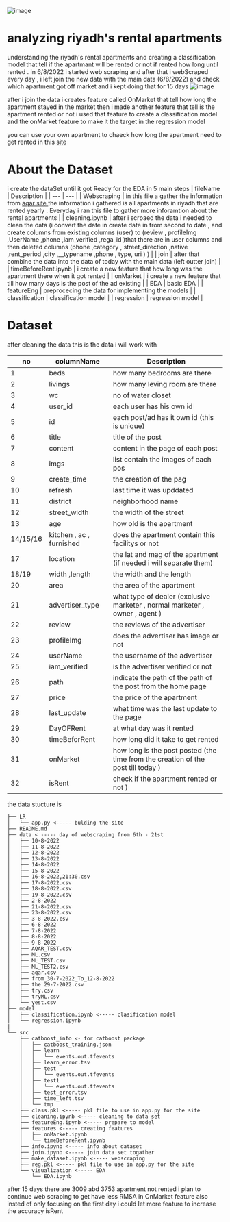 ![image](https://user-images.githubusercontent.com/74616700/186343105-5ef0ebd2-cc01-4567-8352-d216981c8165.png)

# analyzing riyadh's rental apartments

understanding the riyadh's rental apartments and creating a classification model that tell if the apartmant will be rented or not if rented how long until rented .
in 6/8/2022 i started web scraping and after that i webScraped every day , i left join the new data with the main data (6/8/2022) and check which apartment got off market and i kept doing that for 15 days 
![image](https://user-images.githubusercontent.com/74616700/185017719-af131382-16ee-45dd-a499-d50b1b305ef8.png)

after i join the data i creates feature called OnMarket that tell how long the apartment stayed in the market then i made another feature that tell is the apartment rented or not i used that feature to create a classification model and the onMarket feature to make it the target in the regression model 

you can use your own apartment to chaeck how long the apartment need to get rented in this [site](https://abdulmalik-rebdi-riyadh-rental-apartments-lrapp-n8sh72.streamlitapp.com/)


# About the Dataset

i create the dataSet until it got Ready for the EDA in 5 main steps 
| fileName | Description |
| --- | --- |
| Webscraping | in this file a gather the information from  [aqar site ](sa.aqar.fm) the information i gathered is all apartments in riyadh that are rented yearly . Everyday i ran this file to gather more inforamtion about the rental apartments  |
| cleaning.ipynb | after i scrpaed the data i needed to clean the data (i convert the date in create date in from second to date , and create columns from existing columns (user) to (review ,  profileImg ,UserName ,phone ,iam_verified ,rega_id  )that there are in user columns and then deleted columns (phone ,category , street_direction ,native ,rent_period ,city ,__typename ,phone , type, uri   )  ) |
| join | after that  combine the data into the data of today with the main data (left outter join)  |
| timeBeforeRent.ipynb | i create a new feature that how long was the apartment there when it got rented    |
| onMarket | i create a new feature that  till how many days is the post of the ad existing  |
| EDA | basic EDA |
| featureEng | preprocecing the data for implementing the models |
| classification | classification model |
| regression | regression model |

# Dataset
after cleaning the data this is the data i will work with 


| no | columnName | Description| 
|----------|---------------------------|----------------------------------------------------------------------------------|
| 1 | beds | how many bedrooms are there | 
| 2 | livings | how many leving room are there | 
| 3 | wc | no of water closet | 
| 4 | user_id | each user has his own id |
| 5 | id | each post/ad has it own id (this is unique) |
| 6 | title | title of the post |
| 7 | content | content in the page of each post | 
| 8 | imgs | list contain the images of each pos |
| 9 | create_time | the creation of the pag |
| 10 | refresh | last time it was upddated |
| 11 | district | neighborhood name |
| 12 | street_width | the width of the street |
| 13 | age | how old is the apartment |
| 14/15/16 | kitchen , ac , furnished | does the apartment contain this facilitys or not | 
| 17 | location | the lat and mag of the apartment (if needed i will separate them) | 
| 18/19 | width ,length | the width and the length | 
| 20 | area | the area of the apartment |
| 21 | advertiser_type | what type of dealer (exclusive marketer , normal marketer , owner , agent ) | 
| 22 | review | the reviews of the advertiser |
| 23 | profileImg | does the advertiser has image or not | 
| 24 | userName | the username of the advertiser | 
| 25 | iam_verified | is the advertiser verified or not |
| 26 | path | indicate the path of the path of the post from the home page | 
| 27 | price | the price of the apartment | 
| 28 | last_update | what time was the last update to the page |
| 29 | DayOFRent | at what day was it rented |
| 30 | timeBeforRent | how long did it take to get rented |
| 31 | onMarket | how long is the post posted (the time from the creation of the post till today ) |
| 32 | isRent | check if the apartment rented or not ) |


the data stucture is
```{bash}
├── LR
│   └── app.py <----- bulding the site
├── README.md
├── data < ----- day of webscraping from 6th - 21st 
│   ├── 10-8-2022
│   ├── 11-8-2022
│   ├── 12-8-2022
│   ├── 13-8-2022
│   ├── 14-8-2022
│   ├── 15-8-2022
│   ├── 16-8-2022,21:30.csv
│   ├── 17-8-2022.csv
│   ├── 18-8-2022.csv
│   ├── 19-8-2022.csv
│   ├── 2-8-2022
│   ├── 21-8-2022.csv
│   ├── 23-8-2022.csv
│   ├── 3-8-2022.csv
│   ├── 6-8-2022
│   ├── 7-8-2022
│   ├── 8-8-2022
│   ├── 9-8-2022
│   ├── AQAR_TEST.csv
│   ├── ML.csv
│   ├── ML_TEST.csv
│   ├── ML_TEST2.csv
│   ├── aqar.csv
│   ├── from_30-7-2022_To_12-8-2022
│   ├── the 29-7-2022.csv
│   ├── try.csv
│   ├── tryML.csv
│   └── yest.csv
├── model
│   ├── classification.ipynb <----- clasification model
│   └── regression.ipynb
|
└── src
    ├── catboost_info <- for catboost package
    │   ├── catboost_training.json
    │   ├── learn
    │   │   └── events.out.tfevents
    │   ├── learn_error.tsv
    │   ├── test
    │   │   └── events.out.tfevents
    │   ├── test1
    │   │   └── events.out.tfevents
    │   ├── test_error.tsv
    │   ├── time_left.tsv
    │   └── tmp
    ├── class.pkl <----- pkl file to use in app.py for the site 
    ├── cleaning.ipynb <----- cleaning to data set 
    ├── featureEng.ipynb <----- prepare to model 
    ├── features <----- creating features 
    │   ├── onMarket.ipynb
    │   └── timeBeforeRent.ipynb
    ├── info.ipynb <----- info about dataset 
    ├── join.ipynb <----- join data set togather 
    ├── make_dataset.ipynb <----- webscraping
    ├── reg.pkl <----- pkl file to use in app.py for the site  
    └── visualization <----- EDA
        └── EDA.ipynb
```
after 15 days there are 3009 abd 3753 apartment not rented i plan to continue web scraping to get have less RMSA in OnMarket feature
also insted of only focusing on the first day i could let more feature to increase the accuracy isRent 

